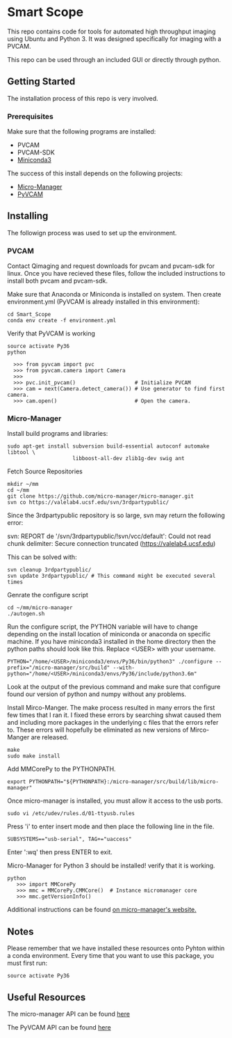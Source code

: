 # Smart Scope

This repo contains code for tools for automated high throughput imaging using Ubuntu and Python 3. It was designed specifically for imaging with a PVCAM. 

This repo can be used through an included GUI or directly through python. 

## Getting Started

The installation process of this repo is very involved.

### Prerequisites

Make sure that the following programs are installed:
* PVCAM
* PVCAM-SDK
* [Miniconda3](https://conda.io/en/latest/miniconda.html)

The success of this install depends on the following projects:
* [Micro-Manager](https://github.com/micro-manager/micro-manager)
* [PyVCAM](https://github.com/Photometrics/PyVCAM#prerequisites)

## Installing
The followign process was used to set up the environment.

### PVCAM
Contact Qimaging and request downloads for pvcam and pvcam-sdk for linux. Once you have recieved these files, follow the included instructions to install both pvcam and pvcam-sdk.

Make sure that Anaconda or Miniconda is installed on system. Then create environment.yml (PyVCAM is already installed in this environment):
```
cd Smart_Scope
conda env create -f environment.yml
```

Verify that PyVCAM is working
 ```
 source activate Py36
 python
 
   >>> from pyvcam import pvc 
   >>> from pyvcam.camera import Camera   
   >>> 
   >>> pvc.init_pvcam()                   # Initialize PVCAM 
   >>> cam = next(Camera.detect_camera()) # Use generator to find first camera. 
   >>> cam.open()                         # Open the camera.
 ```

### Micro-Manager

Install build programs and libraries:

```
sudo apt-get install subversion build-essential autoconf automake libtool \
                     libboost-all-dev zlib1g-dev swig ant
```

Fetch Source Repositories
```
mkdir ~/mm
cd ~/mm
git clone https://github.com/micro-manager/micro-manager.git
svn co https://valelab4.ucsf.edu/svn/3rdpartypublic/
```

Since the 3rdpartypublic repository is so large, svn may return the following error: 

svn: REPORT de '/svn/3rdpartypublic/!svn/vcc/default': 
Could not read chunk delimiter: Secure connection truncated (https://valelab4.ucsf.edu)

This can be solved with:
```
svn cleanup 3rdpartypublic/
svn update 3rdpartypublic/ # This command might be executed several times
```

Genrate the configure script
```
cd ~/mm/micro-manager
./autogen.sh
```

Run the configure script, the PYTHON variable will have to change depending on the install location of miniconda or anaconda on specific machine. If you have miniconda3 installed in the home directory then the python paths should look like this. Replace \<USER\> with your username. 
```
PYTHON="/home/<USER>/miniconda3/envs/Py36/bin/python3" ./configure --prefix="/micro-manager/src/build" --with-python="/home/<USER>/miniconda3/envs/Py36/include/python3.6m"

```
Look at the output of the previous command and make sure that configure found our version of python and numpy without any problems. 

Install Mirco-Manger. The make process resulted in many errors the first few times that I ran it. I fixed these errors by searching shwat caused them and including more packages in the underlying c files that the errors refer to. These errors will hopefully be eliminated as new versions of Mirco-Manger are released. 
```
make
sudo make install
```

Add MMCorePy to the PYTHONPATH.
```
export PYTHONPATH="${PYTHONPATH}:/micro-manager/src/build/lib/micro-manager"
```

Once micro-manager is installed, you must allow it access to the usb ports.
```
sudo vi /etc/udev/rules.d/01-ttyusb.rules
```

Press 'i' to enter insert mode and then place  the following line in the file.
```
SUBSYSTEMS=="usb-serial", TAG+="uaccess"
```

Enter ':wq' then press ENTER to exit.  

Micro-Manager for Python 3 should be installed! verify that it is working.
```
python
   >>> import MMCorePy
   >>> mmc = MMCorePy.CMMCore()  # Instance micromanager core
   >>> mmc.getVersionInfo()

```
Additional instructions can be found [on micro-manager's website.](https://micro-manager.org/wiki/Linux_installation_from_source_(Ubuntu))

## Notes
Please remember that we have installed these resources onto Pyhton within a conda environment. Every time that you want to use this package, you must first run:
```
source activate Py36
```

## Useful Resources

The micro-manager API can be found [here](https://valelab4.ucsf.edu/~MM/doc/MMCore/html/class_c_m_m_core.html)

The PyVCAM API can be found [here](https://github.com/Photometrics/PyVCAM/blob/master/Documents/PyVCAM%20Wrapper.md)


